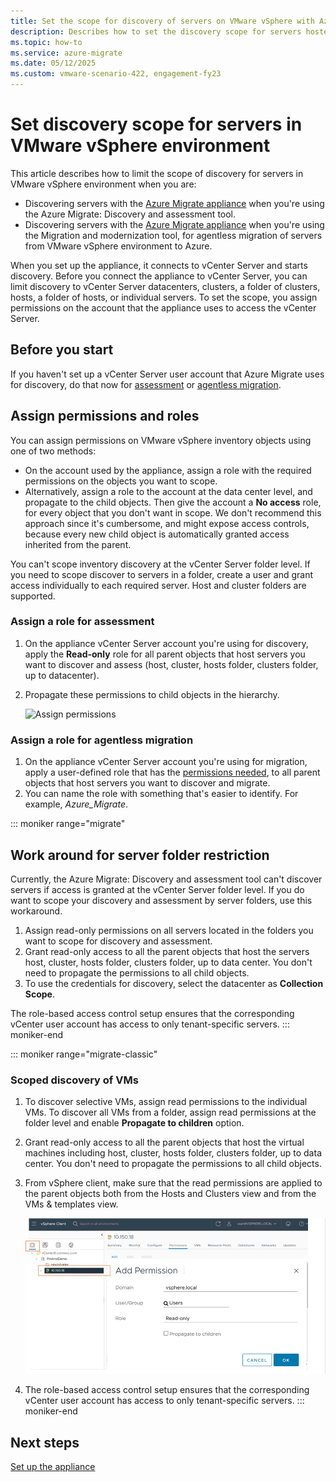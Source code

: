 ```yaml
---
title: Set the scope for discovery of servers on VMware vSphere with Azure Migrate
description: Describes how to set the discovery scope for servers hosted on VMware vSphere assessment and migration with Azure Migrate.
ms.topic: how-to
ms.service: azure-migrate
ms.date: 05/12/2025
ms.custom: vmware-scenario-422, engagement-fy23
---
```


# Set discovery scope for servers in VMware vSphere environment

This article describes how to limit the scope of discovery for servers in VMware vSphere environment when you are:

- Discovering servers with the [Azure Migrate appliance](migrate-appliance-architecture.md) when you're using the Azure Migrate: Discovery and assessment tool.
- Discovering servers with the [Azure Migrate appliance](migrate-appliance-architecture.md) when you're using the Migration and modernization tool, for agentless migration of servers from VMware vSphere environment to Azure.

When you set up the appliance, it connects to vCenter Server and starts discovery. Before you connect the appliance to vCenter Server, you can limit discovery to vCenter Server datacenters, clusters, a folder of clusters, hosts, a folder of hosts, or individual servers. To set the scope, you assign permissions on the account that the appliance uses to access the vCenter Server.

## Before you start

If you haven't set up a vCenter Server user account that Azure Migrate uses for discovery, do that now for [assessment](tutorial-discover-vmware.md#prepare-vmware) or [agentless migration](migrate-support-matrix-vmware-migration.md#agentless-migration).


## Assign permissions and roles

You can assign permissions on VMware vSphere inventory objects using one of two methods:

- On the account used by the appliance, assign a role with the required permissions on the objects you want to scope.
- Alternatively, assign a role to the account at the data center level, and propagate to the child objects. Then give the account a **No access** role, for every object that you don't want in scope. We don't recommend this approach since it's cumbersome, and might expose access controls, because every new child object is automatically granted access inherited from the parent.

You can't scope inventory discovery at the vCenter Server folder level. If you need to scope discover to servers in a folder, create a user and grant access individually to each required server. Host and cluster folders are supported.


### Assign a role for assessment

1. On the appliance vCenter Server account you're using for discovery, apply the **Read-only** role for all parent objects that host servers you want to discover and assess (host, cluster, hosts folder, clusters folder, up to datacenter).
2. Propagate these permissions  to child objects in the hierarchy.

    ![Assign permissions](./media/tutorial-assess-vmware/assign-perms.png)

### Assign a role for agentless migration

1. On the appliance vCenter Server account you're using for migration, apply a user-defined role that has the [permissions needed](migrate-support-matrix-vmware-migration.md#vmware-vsphere-requirements-agentless), to all parent objects that host servers you want to discover and migrate.
2. You can name the role with something that's easier to identify. For example, <em>Azure_Migrate</em>.

::: moniker range="migrate"
## Work around for server folder restriction

Currently, the Azure Migrate: Discovery and assessment tool can't discover servers if access is granted at the vCenter Server folder level. If you do want to scope your discovery and assessment by server folders, use this workaround.

1. Assign read-only permissions on all servers located in the folders you want to scope for discovery and assessment.
2. Grant read-only access to all the parent objects that host the servers host, cluster, hosts folder, clusters folder, up to data center. You don't need to propagate the permissions to all child objects.
3. To use the credentials for discovery, select the datacenter as **Collection Scope**.

The role-based access control setup ensures that the corresponding vCenter user account has access to only tenant-specific servers.
::: moniker-end

::: moniker range="migrate-classic"
### Scoped discovery of VMs

1. To discover selective VMs, assign read permissions to the individual VMs. To discover all VMs from a folder, assign read permissions at the folder level and enable **Propagate to children** option.
1. Grant read-only access to all the parent objects that host the virtual machines including host, cluster, hosts folder, clusters folder, up to data center. You don't need to propagate the permissions to all child objects.
1. From vSphere client, make sure that the read permissions are applied to the parent objects both from the Hosts and Clusters view and from the VMs & templates view.

   ![Screenshot showing Add permission.](./media/tutorial-assess-vmware/add-permissions.png)

1. The role-based access control setup ensures that the corresponding vCenter user account has access to only tenant-specific servers. 
::: moniker-end

## Next steps

[Set up the appliance](how-to-set-up-appliance-vmware.md)
